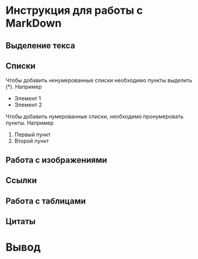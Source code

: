 # Инструкция для работы с MarkDown 

## Выделение текса

## Списки 

Чтобы добавить ненумерованные списки необходимо пункты выделить (*). Например

* Элемент 1
* Элемент 2

Чтобы добавить нумерованные списки, необходимо пронумеровать пункты. Например

1. Первый пункт
2. Второй пункт

## Работа с изображениями

## Ссылки

## Работа с таблицами

## Цитаты

# Вывод
